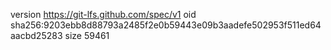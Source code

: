 version https://git-lfs.github.com/spec/v1
oid sha256:9203ebb8d88793a2485f2e0b59443e09b3aadefe502953f511ed64aacbd25283
size 59461
